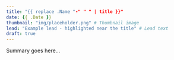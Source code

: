 ```yaml
---
title: "{{ replace .Name "-" " " | title }}"
date: {{ .Date }}
thumbnail: "img/placeholder.png" # Thumbnail image
lead: "Example lead - highlighted near the title" # Lead text
draft: true
---
```


Summary goes here...

<!--more-->
